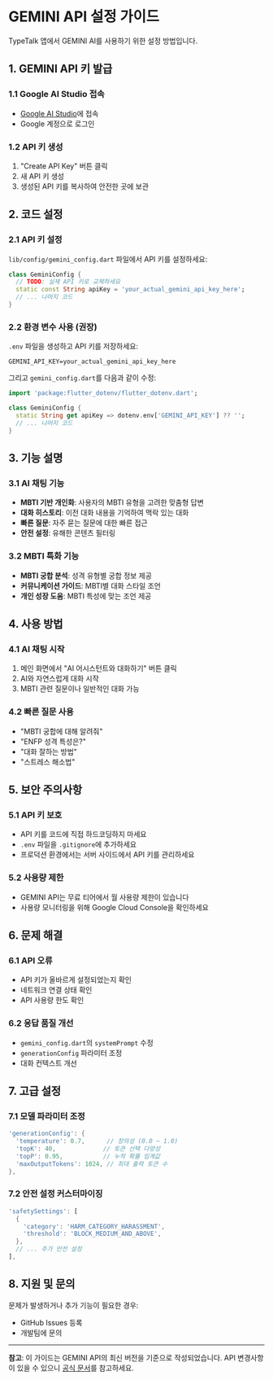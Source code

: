 # GEMINI API 설정 가이드

TypeTalk 앱에서 GEMINI AI를 사용하기 위한 설정 방법입니다.

## 1. GEMINI API 키 발급

### 1.1 Google AI Studio 접속
- [Google AI Studio](https://makersuite.google.com/app/apikey)에 접속
- Google 계정으로 로그인

### 1.2 API 키 생성
1. "Create API Key" 버튼 클릭
2. 새 API 키 생성
3. 생성된 API 키를 복사하여 안전한 곳에 보관

## 2. 코드 설정

### 2.1 API 키 설정
`lib/config/gemini_config.dart` 파일에서 API 키를 설정하세요:

```dart
class GeminiConfig {
  // TODO: 실제 API 키로 교체하세요
  static const String apiKey = 'your_actual_gemini_api_key_here';
  // ... 나머지 코드
}
```

### 2.2 환경 변수 사용 (권장)
`.env` 파일을 생성하고 API 키를 저장하세요:

```env
GEMINI_API_KEY=your_actual_gemini_api_key_here
```

그리고 `gemini_config.dart`를 다음과 같이 수정:

```dart
import 'package:flutter_dotenv/flutter_dotenv.dart';

class GeminiConfig {
  static String get apiKey => dotenv.env['GEMINI_API_KEY'] ?? '';
  // ... 나머지 코드
}
```

## 3. 기능 설명

### 3.1 AI 채팅 기능
- **MBTI 기반 개인화**: 사용자의 MBTI 유형을 고려한 맞춤형 답변
- **대화 히스토리**: 이전 대화 내용을 기억하여 맥락 있는 대화
- **빠른 질문**: 자주 묻는 질문에 대한 빠른 접근
- **안전 설정**: 유해한 콘텐츠 필터링

### 3.2 MBTI 특화 기능
- **MBTI 궁합 분석**: 성격 유형별 궁합 정보 제공
- **커뮤니케이션 가이드**: MBTI별 대화 스타일 조언
- **개인 성장 도움**: MBTI 특성에 맞는 조언 제공

## 4. 사용 방법

### 4.1 AI 채팅 시작
1. 메인 화면에서 "AI 어시스턴트와 대화하기" 버튼 클릭
2. AI와 자연스럽게 대화 시작
3. MBTI 관련 질문이나 일반적인 대화 가능

### 4.2 빠른 질문 사용
- "MBTI 궁합에 대해 알려줘"
- "ENFP 성격 특성은?"
- "대화 잘하는 방법"
- "스트레스 해소법"

## 5. 보안 주의사항

### 5.1 API 키 보호
- API 키를 코드에 직접 하드코딩하지 마세요
- `.env` 파일을 `.gitignore`에 추가하세요
- 프로덕션 환경에서는 서버 사이드에서 API 키를 관리하세요

### 5.2 사용량 제한
- GEMINI API는 무료 티어에서 월 사용량 제한이 있습니다
- 사용량 모니터링을 위해 Google Cloud Console을 확인하세요

## 6. 문제 해결

### 6.1 API 오류
- API 키가 올바르게 설정되었는지 확인
- 네트워크 연결 상태 확인
- API 사용량 한도 확인

### 6.2 응답 품질 개선
- `gemini_config.dart`의 `systemPrompt` 수정
- `generationConfig` 파라미터 조정
- 대화 컨텍스트 개선

## 7. 고급 설정

### 7.1 모델 파라미터 조정
```dart
'generationConfig': {
  'temperature': 0.7,      // 창의성 (0.0 ~ 1.0)
  'topK': 40,             // 토큰 선택 다양성
  'topP': 0.95,           // 누적 확률 임계값
  'maxOutputTokens': 1024, // 최대 출력 토큰 수
},
```

### 7.2 안전 설정 커스터마이징
```dart
'safetySettings': [
  {
    'category': 'HARM_CATEGORY_HARASSMENT',
    'threshold': 'BLOCK_MEDIUM_AND_ABOVE',
  },
  // ... 추가 안전 설정
],
```

## 8. 지원 및 문의

문제가 발생하거나 추가 기능이 필요한 경우:
- GitHub Issues 등록
- 개발팀에 문의

---

**참고**: 이 가이드는 GEMINI API의 최신 버전을 기준으로 작성되었습니다. API 변경사항이 있을 수 있으니 [공식 문서](https://ai.google.dev/docs)를 참고하세요.


